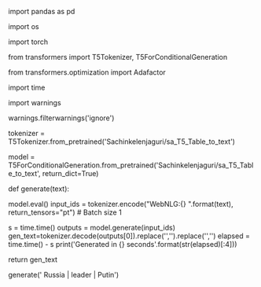 import pandas as pd

import os

import torch

from transformers import T5Tokenizer, T5ForConditionalGeneration

from transformers.optimization import  Adafactor 

import time

import warnings

warnings.filterwarnings('ignore')


tokenizer = T5Tokenizer.from_pretrained('Sachinkelenjaguri/sa_T5_Table_to_text')

model = T5ForConditionalGeneration.from_pretrained('Sachinkelenjaguri/sa_T5_Table_to_text', return_dict=True)


def generate(text):

  model.eval()
  input_ids = tokenizer.encode("WebNLG:{} </s>".format(text), return_tensors="pt")  # Batch size 1

  s = time.time()
  outputs = model.generate(input_ids)
  gen_text=tokenizer.decode(outputs[0]).replace('<pad>','').replace('</s>','')
  elapsed = time.time() - s
  print('Generated in {} seconds'.format(str(elapsed)[:4]))
  
  return gen_text



generate(' Russia | leader | Putin')
